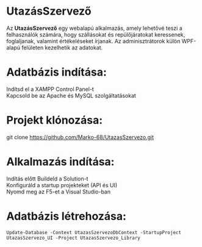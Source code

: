 # UtazásSzervező

Az **UtazásSzervező** egy webalapú alkalmazás, amely lehetővé teszi a felhasználók számára, hogy szállásokat és repülőjáratokat keressenek, foglaljanak, valamint értékeléseket írjanak. Az adminisztrátorok külön WPF-alapú felületen kezelhetik az adatokat.
<br/>
# Adatbázis indítása:<br/>
Indítsd el a XAMPP Control Panel-t<br/>
Kapcsold be az Apache és MySQL szolgáltatásokat
# Projekt klónozása:<br/>
git clone https://github.com/Marko-68/UtazasSzervezo.git
<br/>
# Alkalmazás indítása:
Indítás előtt Buildeld a Solution-t<br/>
Konfiguráld a startup projekteket (API és UI)<br/>
Nyomd meg az F5-et a Visual Studio-ban
<br/>
# Adatbázis létrehozása:<br/>
    Update-Database -Context UtazasSzervezoDbContext -StartupProject UtazasSzervezo_UI -Project UtazasSzervezo_Library
